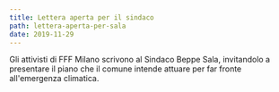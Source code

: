 ```yaml
---
title: Lettera aperta per il sindaco
path: lettera-aperta-per-sala
date: 2019-11-29
---
```


Gli attivisti di FFF Milano scrivono al Sindaco Beppe Sala, invitandolo a presentare il piano che il comune intende attuare per far fronte all'emergenza climatica.


